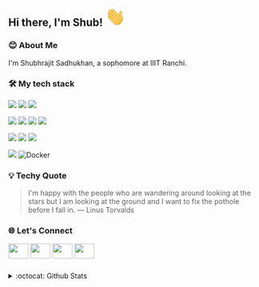 ## Hi there, I'm Shub! <img src="https://raw.githubusercontent.com/ABSphreak/ABSphreak/master/gifs/Hi.gif" width="40">

### 😊 About Me

I'm Shubhrajit Sadhukhan, a sophomore at IIIT Ranchi.

### 🛠️ My tech stack

![](https://img.shields.io/badge/Python-3776AB?style=for-the-badge&logo=python&logoColor=white)
![](https://img.shields.io/badge/Java-ED8B00?style=for-the-badge&logo=openjdk&logoColor=white)
![](https://img.shields.io/badge/C%2B%2B-00599C?style=for-the-badge&logo=c%2B%2B&logoColor=white)

![](https://img.shields.io/badge/HTML5-E34F26?style=for-the-badge&logo=html5&logoColor=white)
![](https://img.shields.io/badge/Bootstrap-563D7C?style=for-the-badge&logo=bootstrap&logoColor=white)
![](https://img.shields.io/badge/JavaScript-323330?style=for-the-badge&logo=javascript&logoColor=F7DF1E)
![](https://img.shields.io/badge/React-20232A?style=for-the-badge&logo=react&logoColor=61DAFB)

![](https://img.shields.io/badge/Node.js-43853D?style=for-the-badge&logo=node.js&logoColor=white)
![](https://img.shields.io/badge/sqlite-%2307405e.svg?&style=for-the-badge&logo=sqlite&logoColor=white)
![](https://img.shields.io/badge/firebase-ffca28?style=for-the-badge&logo=firebase&logoColor=black)

![](https://img.shields.io/badge/GIT-E44C30?style=for-the-badge&logo=git&logoColor=white)
![Docker](https://img.shields.io/badge/docker-%230db7ed.svg?style=for-the-badge&logo=docker&logoColor=white)

### 💡 Techy Quote

> I'm happy with the people who are wandering around looking at the stars but I am looking at the ground and I want to fix the pothole before I fall in. ― Linus Torvalds

### 🌐 Let's Connect

<a href="https://www.linkedin.com/in/shubhrajit-sadhukhan"><img src="https://raw.githubusercontent.com/rahuldkjain/github-profile-readme-generator/master/src/images/icons/Social/linked-in-alt.svg"  height="30" width="40"/></a>
<a href="https://stackoverflow.com/users/14313852/shub"><img src="https://raw.githubusercontent.com/rahuldkjain/github-profile-readme-generator/master/src/images/icons/Social/stack-overflow.svg" height="30" width="40" /></a>
<a href="https://leetcode.com/u/user1484iw/"><img src="https://raw.githubusercontent.com/rahuldkjain/github-profile-readme-generator/master/src/images/icons/Social/leet-code.svg" height="30" width="40" /></a>
<a href="https://www.instagram.com/shubjt/"><img src="https://raw.githubusercontent.com/rahuldkjain/github-profile-readme-generator/master/src/images/icons/Social/instagram.svg"  height="30" width="40" /></a>

###

<details>
<summary>:octocat: Github Stats</summary>
<br>

![](https://github-readme-stats.vercel.app/api?username=sbrjt&show_icons=true&theme=radical&rank_icon=github&custom_title=My%20Stats)

</details>
  
<!--

####

<img src="https://raw.githubusercontent.com/devicons/devicon/master/icons/python/python-original.svg" width="40" height="40"/>
<img src="https://raw.githubusercontent.com/devicons/devicon/master/icons/cplusplus/cplusplus-original.svg" width="40" height="40"/>
<img  src="https://raw.githubusercontent.com/devicons/devicon/master/icons/java/java-original.svg" width="40" height="40"/>

####

<img src="https://raw.githubusercontent.com/devicons/devicon/master/icons/html5/html5-original-wordmark.svg" width="40" height="40"/>
<img src="https://raw.githubusercontent.com/devicons/devicon/master/icons/bootstrap/bootstrap-plain-wordmark.svg" width="40" height="40"/>
<img src="https://raw.githubusercontent.com/devicons/devicon/master/icons/javascript/javascript-original.svg" width="40" height="40"/>
<img  src="https://raw.githubusercontent.com/devicons/devicon/master/icons/react/react-original-wordmark.svg" width="40" height="40"/>

####

<img src="https://raw.githubusercontent.com/devicons/devicon/master/icons/nodejs/nodejs-original-wordmark.svg" width="40" height="40"/>
<img src="https://www.vectorlogo.zone/logos/sqlite/sqlite-icon.svg" width="40" height="40"/>
<img src="https://www.vectorlogo.zone/logos/firebase/firebase-icon.svg" width="40" height="40"/>

####

<img  src="https://www.vectorlogo.zone/logos/git-scm/git-scm-icon.svg" width="40" height="40"/>
<img src="https://raw.githubusercontent.com/devicons/devicon/master/icons/docker/docker-original-wordmark.svg" width="40" height="40"/>

<img src="https://komarev.com/ghpvc/?username=sbrjt&label=Profile%20views&color=0e75b6&style=flat" alt="sbrjt" />

-->
